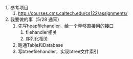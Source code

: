 1. 参考项目
   1.  http://courses.cms.caltech.edu/cs122/assignments/ 
2. 我要做的事（5/28 通宵）
   1. 先写heapfilehandler，给一个弄够直接用的接口
      1. filehandler相关
      2. 序列化相关
   2. 跑通Table和Database
   3. 写btreefilehandler，实现btree文件索引
